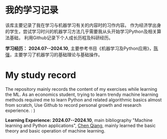 # 我的学习记录

该库主要记录了我在学习与机器学习有关的内容时的习作内容。
作为经济学出身的学生，尝试学习时兴的机器学习方法几乎需要我从头开始学习Python及相关算法基础，
利用Github记录下个人成长历程及科研经历。

**学习经历：**
**2024.07--2024.10**,  主要参考书目《机器学习及Python应用》，[陈强](http://www.econometrics-stata.com/)，主要学习了机器学习的基础理论与基础操作。



# My study record

The repository mainly records the content of my exercises while learning the ML.
As an economics student, trying to learn trendy machine learning methods required me to learn Python and related algorithmic basics almost from scratch,
Use Github to record personal growth and research experience.
: )

**Learning Experience:**
**2024.07--2024.10**, main bibliography "Machine learning and Python applications", [Chen Qiang](http://www.econometrics-stata.com/), mainly learned the basic theory and basic operation of machine learning.
